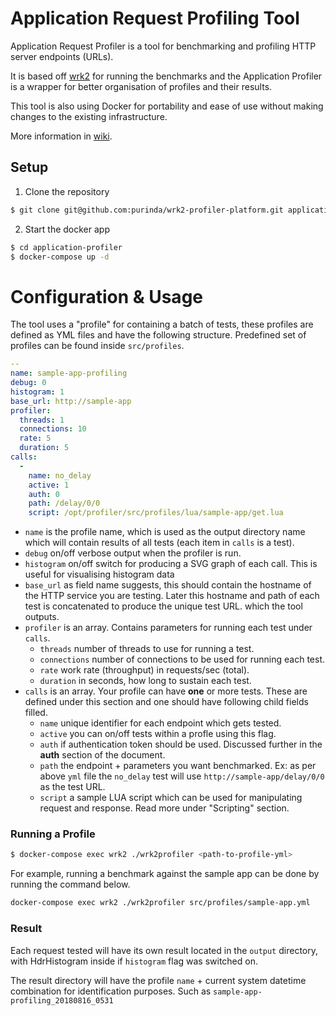 # Application Request Profiling Tool

Application Request Profiler is a tool for benchmarking and profiling HTTP server endpoints (URLs).

It is based off [wrk2](https://github.com/giltene/wrk2) for running the benchmarks and 
the Application Profiler is a wrapper for better organisation of profiles and their results.

This tool is also using Docker for portability and ease of use without making changes 
to the existing infrastructure.

More information in [wiki](https://wiki.openbet.com/display/SBT/API+request+profiling).

## Setup

1. Clone the repository

```sh
$ git clone git@github.com:purinda/wrk2-profiler-platform.git application-profiler
```

2. Start the docker app

```sh
$ cd application-profiler
$ docker-compose up -d
```

# Configuration & Usage

The tool uses a "profile" for containing a batch of tests, these profiles are defined as YML files
and have the following structure. Predefined set of profiles can be found inside `src/profiles`.

```yml
--
name: sample-app-profiling
debug: 0
histogram: 1
base_url: http://sample-app
profiler:
  threads: 1
  connections: 10
  rate: 5
  duration: 5
calls:
  -
    name: no_delay
    active: 1
    auth: 0
    path: /delay/0/0
    script: /opt/profiler/src/profiles/lua/sample-app/get.lua
```

- `name` is the profile name, which is used as the output directory name which will contain results
of all tests (each item in `calls` is a test).
- `debug` on/off verbose output when the profiler is run.
- `histogram` on/off switch for producing a SVG graph of each call. This is useful for visualising histogram data
- `base_url` as field name suggests, this should contain the hostname of the HTTP service you are testing.
Later this hostname and path of each test is concatenated to produce the unique test URL.
which the tool outputs.
- `profiler` is an array. Contains parameters for running each test under `calls`.
  - `threads` number of threads to use for running a test.
  - `connections` number of connections to be used for running each test.
  - `rate` work rate (throughput) in requests/sec (total).
  - `duration` in seconds, how long to sustain each test.
- `calls` is an array. Your profile can have **one** or more tests. These are defined under this section and one should have
  following child fields filled.
  - `name` unique identifier for each endpoint which gets tested.
  - `active` you can on/off tests within a profle using this flag.
  - `auth` if authentication token should be used. Discussed further in the **auth** section of the document.
  - `path` the endpoint + parameters you want benchmarked. Ex: as per above `yml` file the `no_delay` test will use
    `http://sample-app/delay/0/0` as the test URL.
  - `script` a sample LUA script which can be used for manipulating request and response. Read more under "Scripting" section.


### Running a Profile
```sh
$ docker-compose exec wrk2 ./wrk2profiler <path-to-profile-yml>
```

For example, running a benchmark against the sample app can be done by running the command below.

```sh
docker-compose exec wrk2 ./wrk2profiler src/profiles/sample-app.yml
```

### Result
Each request tested will have its own result located in the `output` directory, with HdrHistogram inside if `histogram` flag was switched on.

The result directory will have the profile `name` + current system datetime combination for identification purposes.
Such as `sample-app-profiling_20180816_0531`
